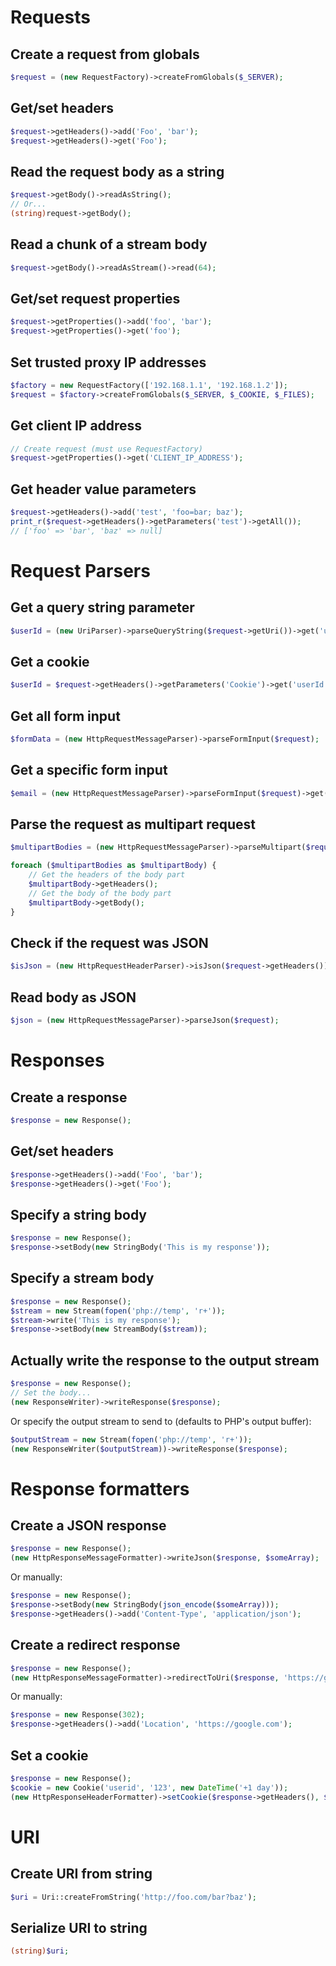 <h1>Requests</h1>

<h2>Create a request from globals</h2>

```php
$request = (new RequestFactory)->createFromGlobals($_SERVER);
```

<h2>Get/set headers</h2>

```php
$request->getHeaders()->add('Foo', 'bar');
$request->getHeaders()->get('Foo');
```

<h2>Read the request body as a string</h2>

```php
$request->getBody()->readAsString();
// Or...
(string)request->getBody();
```

<h2>Read a chunk of a stream body</h2>

```php
$request->getBody()->readAsStream()->read(64);
```

<h2>Get/set request properties</h2>

```php
$request->getProperties()->add('foo', 'bar');
$request->getProperties()->get('foo');
```

<h2>Set trusted proxy IP addresses</h2>

```php
$factory = new RequestFactory(['192.168.1.1', '192.168.1.2']);
$request = $factory->createFromGlobals($_SERVER, $_COOKIE, $_FILES);
```

<h2>Get client IP address</h2>

```php
// Create request (must use RequestFactory)
$request->getProperties()->get('CLIENT_IP_ADDRESS');
```

<h2>Get header value parameters</h2>

```php
$request->getHeaders()->add('test', 'foo=bar; baz');
print_r($request->getHeaders()->getParameters('test')->getAll());
// ['foo' => 'bar', 'baz' => null]
```

<h1>Request Parsers</h1>

<h2>Get a query string parameter</h2>

```php
$userId = (new UriParser)->parseQueryString($request->getUri())->get('userId');
```

<h2>Get a cookie</h2>

```php
$userId = $request->getHeaders()->getParameters('Cookie')->get('userId');
```

<h2>Get all form input</h2>

```php
$formData = (new HttpRequestMessageParser)->parseFormInput($request);
```

<h2>Get a specific form input</h2>

```php
$email = (new HttpRequestMessageParser)->parseFormInput($request)->get('email');
```

<h2>Parse the request as multipart request</h2>

```php
$multipartBodies = (new HttpRequestMessageParser)->parseMultipart($request);

foreach ($multipartBodies as $multipartBody) {
    // Get the headers of the body part
    $multipartBody->getHeaders();
    // Get the body of the body part
    $multipartBody->getBody();
}
```

<h2>Check if the request was JSON</h2>

```php
$isJson = (new HttpRequestHeaderParser)->isJson($request->getHeaders());
```

<h2>Read body as JSON</h2>

```php
$json = (new HttpRequestMessageParser)->parseJson($request);
```

<h1>Responses</h1>

<h2>Create a response</h2>

```php
$response = new Response();
```

<h2>Get/set headers</h2>

```php
$response->getHeaders()->add('Foo', 'bar');
$response->getHeaders()->get('Foo');
```

<h2>Specify a string body</h2>

```php
$response = new Response();
$response->setBody(new StringBody('This is my response'));
```

<h2>Specify a stream body</h2>

```php
$response = new Response();
$stream = new Stream(fopen('php://temp', 'r+'));
$stream->write('This is my response');
$response->setBody(new StreamBody($stream));
```

<h2>Actually write the response to the output stream</h2>

```php
$response = new Response();
// Set the body...
(new ResponseWriter)->writeResponse($response);
```

Or specify the output stream to send to (defaults to PHP's output buffer):

```php
$outputStream = new Stream(fopen('php://temp', 'r+'));
(new ResponseWriter($outputStream))->writeResponse($response);
```

<h1>Response formatters</h1>

<h2>Create a JSON response</h2>

```php
$response = new Response();
(new HttpResponseMessageFormatter)->writeJson($response, $someArray);
```

Or manually:

```php
$response = new Response();
$response->setBody(new StringBody(json_encode($someArray)));
$response->getHeaders()->add('Content-Type', 'application/json');
```

<h2>Create a redirect response</h2>

```php
$response = new Response();
(new HttpResponseMessageFormatter)->redirectToUri($response, 'https://google.com');
```

Or manually:

```php
$response = new Response(302);
$response->getHeaders()->add('Location', 'https://google.com');
```

<h2>Set a cookie</h2>

```php
$response = new Response();
$cookie = new Cookie('userid', '123', new DateTime('+1 day'));
(new HttpResponseHeaderFormatter)->setCookie($response->getHeaders(), $cookie);
```

<h1>URI</h1>

<h2>Create URI from string</h2>

```php
$uri = Uri::createFromString('http://foo.com/bar?baz');
```

<h2>Serialize URI to string</h2>

```php
(string)$uri;
```